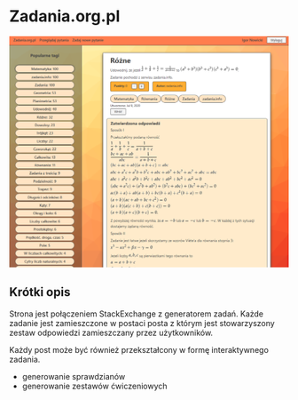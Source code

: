 # Zadania.org.pl

![](./images/02.png)

## Krótki opis

Strona jest połączeniem StackExchange z generatorem zadań. Każde zadanie jest zamieszczone w postaci posta z którym jest stowarzyszony zestaw odpowiedzi zamieszczany przez użytkowników.

Każdy post może być również przekształcony w formę interaktywnego zadania.

- generowanie sprawdzianów
- generowanie zestawów ćwiczeniowych

